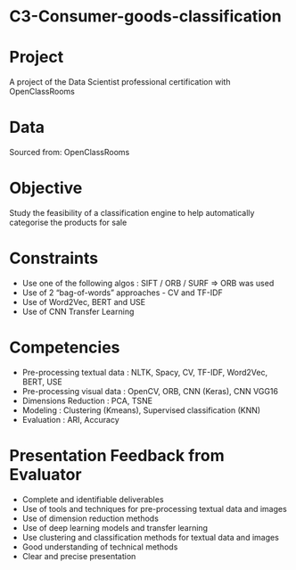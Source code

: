 # C3-Consumer-goods-classification

# Project
A project of the Data Scientist professional certification with OpenClassRooms

# Data 
Sourced from: OpenClassRooms

# Objective 
Study the feasibility of a classification engine to help automatically categorise the products for sale

# Constraints
- Use one of the following algos : SIFT / ORB / SURF => ORB was used
- Use of 2 “bag-of-words” approaches - CV and TF-IDF
- Use of Word2Vec, BERT and USE
- Use of CNN Transfer Learning

# Competencies
- Pre-processing textual data : NLTK, Spacy, CV, TF-IDF, Word2Vec, BERT, USE
- Pre-processing visual data : OpenCV, ORB, CNN (Keras), CNN VGG16
- Dimensions Reduction : PCA, TSNE
- Modeling : Clustering (Kmeans), Supervised classification (KNN)
- Evaluation : ARI, Accuracy

# Presentation Feedback from Evaluator
- Complete and identifiable deliverables
- Use of tools and techniques for pre-processing textual data and images
- Use of dimension reduction methods 
- Use of deep learning models and transfer learning 
- Use clustering and classification methods for textual data and images
- Good understanding of technical methods 
- Clear and precise presentation
